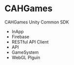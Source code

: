 # CAHGames
 CAHGames Unity Common SDK
 
 - InApp
 - Firebase
 - RESTful API Client
 - API
 - GameSystem
 - WebGL Plguin
